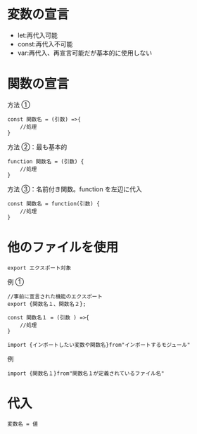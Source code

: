 # 変数の宣言

- let:再代入可能
- const:再代入不可能
- var:再代入、再宣言可能だが基本的に使用しない

# 関数の宣言

方法 ①

```JS
const 関数名 = (引数) =>{
    //処理
}
```

方法 ②：最も基本的

```JS
function 関数名 = (引数) {
    //処理
}
```

方法 ③：名前付き関数。function を左辺に代入

```JS
const 関数名 = function(引数) {
    //処理
}
```

# 他のファイルを使用

```JS
export エクスポート対象
```

例 ①

```JS
//事前に宣言された機能のエクスポート
export {関数名１、関数名２};

const 関数名１ = (引数 ) =>{
    //処理
}
```

```JS
import {インポートしたい変数や関数名}from"インポートするモジュール"
```

例

```JS
import {関数名１}from"関数名１が定義されているファイル名"
```

# 代入

`変数名 = 値`
